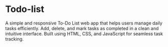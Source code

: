 # Todo-list
A simple and responsive To-Do List web app that helps users manage daily tasks efficiently. Add, delete, and mark tasks as completed in a clean and intuitive interface. Built using HTML, CSS, and JavaScript for seamless task tracking.
